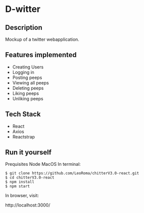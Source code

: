 # D-witter

## Description
Mockup of a twitter webapplication.

## Features implemented
- Creating Users
- Logging in
- Posting peeps
- Viewing all peeps
- Deleting peeps 
- Liking peeps 
- Unliking peeps 

## Tech Stack
- React
- Axios
- Reactstrap

## Run it yourself
Prequisites
Node
MacOS
In terminal:
```
$ git clone https://github.com/LeoRoma/chitterV3.0-react.git
$ cd chitterV3.0-react
$ npm install
$ npm start
```
In browser, visit:

http://localhost:3000/
